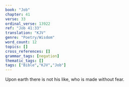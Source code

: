 ```yaml
---
book: "Job"
chapter: 41
verse: 33
ordinal_verse: 13922
ref: "Job 41:33"
translation: "KJV"
genre: "Poetry/Wisdom"
word_count: 12
topics: []
cross_references: []
grammar_tags: [negation]
thematic_tags: []
tags: ["Bible","KJV","Job"]
---
```

Upon earth there is not his like, who is made without fear.
